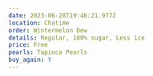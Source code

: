 ```yaml
---
date: 2023-06-28T19:46:21.977Z
location: Chatime
order: Wintermelon Dew
details: Regular, 100% sugar, Less ice
price: Free
pearls: Tapioca Pearls
buy_again: Y
---
```

